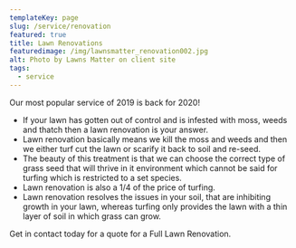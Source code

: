 ```yaml
---
templateKey: page
slug: /service/renovation
featured: true
title: Lawn Renovations
featuredimage: /img/lawnsmatter_renovation002.jpg
alt: Photo by Lawns Matter on client site
tags:
  - service
---
```


Our most popular service of 2019 is back for 2020!

- If your lawn has gotten out of control and is infested with moss, weeds and
thatch then a lawn renovation is your answer. 
- Lawn renovation basically means we kill the moss and weeds and then we either turf cut the lawn or scarify it back to soil and re-seed. 
- The beauty of this treatment is that we can choose the correct type of grass seed that will thrive in it environment which cannot be said for turfing which is restricted to a set species. 
- Lawn renovation is also a 1/4 of the price of turfing.
- Lawn renovation resolves the issues in your soil, that are inhibiting growth in your lawn, whereas turfing only provides the lawn with a thin layer of soil in which grass can grow. 

Get in contact today for a quote for a Full Lawn Renovation.
